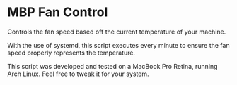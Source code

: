 # MBP Fan Control

Controls the fan speed based off the current temperature of your machine.

With the use of systemd, this script executes every minute to ensure the fan speed properly represents the temperature.

This script was developed and tested on a MacBook Pro Retina, running Arch Linux. Feel free to tweak it for your system.
